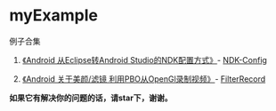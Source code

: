 # myExample

例子合集

1. [《Android 从Eclipse转Android Studio的NDK配置方式》](http://www.jianshu.com/p/ef908f46d77c)- [NDK-Config](https://github.com/a483210/myExample/blob/master/NDK-Config)

2. [《Android 关于美颜/滤镜 利用PBO从OpenGl录制视频》](http://www.jianshu.com/p/3bc4db687546)- [FilterRecord](https://github.com/a483210/myExample/blob/master/FilterRecord)

**如果它有解决你的问题的话，请star下，谢谢。**
